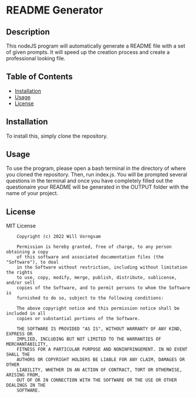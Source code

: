 
# README Generator

## Description

This nodeJS program will automatically generate a README file with a set of given prompts. It will speed up the creation process and create a professional looking file.

## Table of Contents

- [Installation](#installation)
- [Usage](#usage)
- [License](#license)


## Installation

To install this, simply clone the repository.

## Usage

To use the program, please open a bash terminal in the directory of where you cloned the repository. Then, run index.js. You will be prompted several questions in the terminal and once you have completely filled out the questionaire your README will be generated in the OUTPUT folder with the name of your project.



## License

MIT License

        Copyright (c) 2022 Will Vorngsam
        
        Permission is hereby granted, free of charge, to any person obtaining a copy
        of this software and associated documentation files (the "Software"), to deal
        in the Software without restriction, including without limitation the rights
        to use, copy, modify, merge, publish, distribute, sublicense, and/or sell
        copies of the Software, and to permit persons to whom the Software is
        furnished to do so, subject to the following conditions:
        
        The above copyright notice and this permission notice shall be included in all
        copies or substantial portions of the Software.
        
        THE SOFTWARE IS PROVIDED "AS IS", WITHOUT WARRANTY OF ANY KIND, EXPRESS OR
        IMPLIED, INCLUDING BUT NOT LIMITED TO THE WARRANTIES OF MERCHANTABILITY,
        FITNESS FOR A PARTICULAR PURPOSE AND NONINFRINGEMENT. IN NO EVENT SHALL THE
        AUTHORS OR COPYRIGHT HOLDERS BE LIABLE FOR ANY CLAIM, DAMAGES OR OTHER
        LIABILITY, WHETHER IN AN ACTION OF CONTRACT, TORT OR OTHERWISE, ARISING FROM,
        OUT OF OR IN CONNECTION WITH THE SOFTWARE OR THE USE OR OTHER DEALINGS IN THE
        SOFTWARE.

